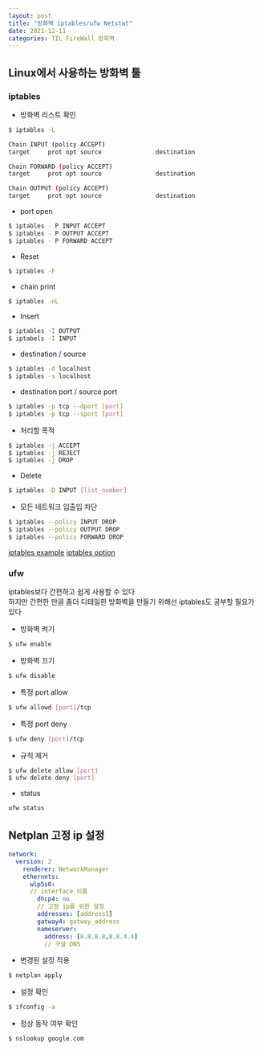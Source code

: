```yaml
---
layout: post
title: "방화벽 iptables/ufw Netstat"
date: 2021-12-11
categories: TIL FireWall 방화벽
---
```


## Linux에서 사용하는 방화벽 툴

### iptables 

- 방화벽 리스트 확인
```bash
$ iptables -L

Chain INPUT (policy ACCEPT)
target     prot opt source               destination

Chain FORWARD (policy ACCEPT)
target     prot opt source               destination

Chain OUTPUT (policy ACCEPT)
target     prot opt source               destination
```

- port open
```bash
$ iptables - P INPUT ACCEPT
$ iptables - P OUTPUT ACCEPT
$ iptables - P FORWARD ACCEPT
```

- Reset
```bash
$ iptables -F
```

- chain print
```bash
$ iptables -nL
```

- Insert
```bash
$ iptables -I OUTPUT 
$ iptabels -I INPUT
```

- destination / source
```bash
$ iptables -d localhost
$ iptables -s localhost
```

- destination port / source port
```bash
$ iptables -p tcp --dport [port]
$ iptables -p tcp --sport [port]
```

- 처리할 목적
```bash
$ iptables -j ACCEPT
$ iptables -j REJECT
$ iptables -j DROP
```
- Delete
```bash
$ iptables -D INPUT [list_number]
```

- 모든 네트워크 입출입 차단

```bash
$ iptables --policy INPUT DROP
$ iptables --policy OUTPUT DROP
$ iptables --policy FORWARD DROP
```

[iptables example](https://www.lesstif.com/system-admin/20-iptables-17104956.html)
[iptables option](https://blessu1201.github.io/2020/09/08/iptables.html)

### ufw

iptables보다 간편하고 쉽게 사용할 수 있다  
하지만 간편한 만큼 좀더 디테일한 방화벽을 만들기 위해선 iptables도 공부할 필요가 있다

- 방화벽 켜기
```bash
$ ufw enable
```

- 방화벽 끄기
```bash
$ ufw disable
```

- 특정 port allow
```bash
$ ufw allowd [port]/tcp
```

- 특정 port deny
```bash
$ ufw deny [port]/tcp
```

- 규칙 제거
```bash
$ ufw delete allow [port]
$ ufw delete deny [port]
```

- status
```bash
ufw status
```

## Netplan 고정 ip 설정


```yaml
network:
  version: 2
    renderer: NetworkManager
    ethernets:
      wlp5s0:
      // interface 이름
        dhcp4: no
        // 고정 ip를 위한 설정
        addresses: [address1]
        gatway4: gatway_address
        nameserver:
          address: [8.8.8.8,8.8.4.4]
          // 구글 DNS
```

- 변경된 설정 적용
```bash
$ netplan apply
```

- 설정 확인
```bash
$ ifconfig -a
```

- 정상 동작 여부 확인
```bash
$ nslookup google.com
```
